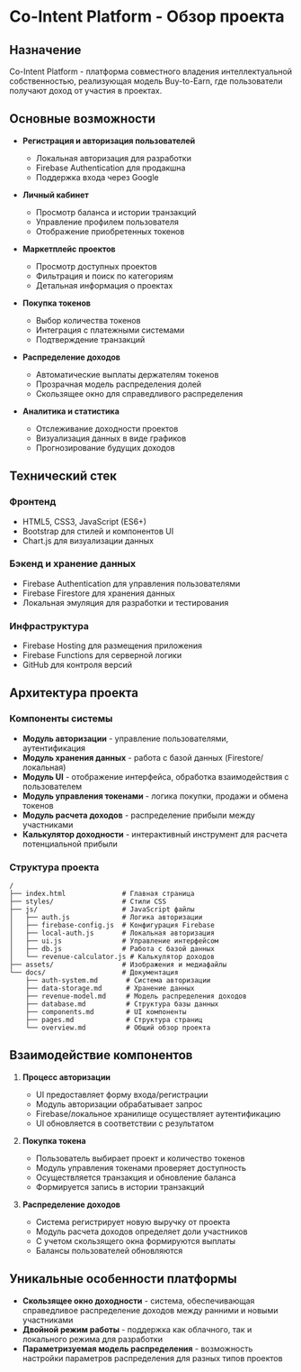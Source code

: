 # Co-Intent Platform - Обзор проекта

## Назначение
Co-Intent Platform - платформа совместного владения интеллектуальной собственностью, реализующая модель Buy-to-Earn, где пользователи получают доход от участия в проектах.

## Основные возможности

* **Регистрация и авторизация пользователей**
  * Локальная авторизация для разработки
  * Firebase Authentication для продакшна
  * Поддержка входа через Google

* **Личный кабинет**
  * Просмотр баланса и истории транзакций
  * Управление профилем пользователя
  * Отображение приобретенных токенов

* **Маркетплейс проектов**
  * Просмотр доступных проектов
  * Фильтрация и поиск по категориям
  * Детальная информация о проектах

* **Покупка токенов**
  * Выбор количества токенов
  * Интеграция с платежными системами
  * Подтверждение транзакций

* **Распределение доходов**
  * Автоматические выплаты держателям токенов
  * Прозрачная модель распределения долей
  * Скользящее окно для справедливого распределения

* **Аналитика и статистика**
  * Отслеживание доходности проектов
  * Визуализация данных в виде графиков
  * Прогнозирование будущих доходов

## Технический стек

### Фронтенд
* HTML5, CSS3, JavaScript (ES6+)
* Bootstrap для стилей и компонентов UI
* Chart.js для визуализации данных

### Бэкенд и хранение данных
* Firebase Authentication для управления пользователями
* Firebase Firestore для хранения данных
* Локальная эмуляция для разработки и тестирования

### Инфраструктура
* Firebase Hosting для размещения приложения
* Firebase Functions для серверной логики
* GitHub для контроля версий

## Архитектура проекта

### Компоненты системы
* **Модуль авторизации** - управление пользователями, аутентификация
* **Модуль хранения данных** - работа с базой данных (Firestore/локальная)
* **Модуль UI** - отображение интерфейса, обработка взаимодействия с пользователем
* **Модуль управления токенами** - логика покупки, продажи и обмена токенов
* **Модуль расчета доходов** - распределение прибыли между участниками
* **Калькулятор доходности** - интерактивный инструмент для расчета потенциальной прибыли

### Структура проекта
```
/
├── index.html              # Главная страница
├── styles/                 # Стили CSS
├── js/                     # JavaScript файлы
│   ├── auth.js             # Логика авторизации
│   ├── firebase-config.js  # Конфигурация Firebase
│   ├── local-auth.js       # Локальная авторизация
│   ├── ui.js               # Управление интерфейсом
│   ├── db.js               # Работа с базой данных
│   └── revenue-calculator.js # Калькулятор доходов
├── assets/                 # Изображения и медиафайлы
└── docs/                   # Документация
    ├── auth-system.md       # Система авторизации
    ├── data-storage.md      # Хранение данных
    ├── revenue-model.md     # Модель распределения доходов
    ├── database.md          # Структура базы данных
    ├── components.md        # UI компоненты
    ├── pages.md             # Структура страниц
    └── overview.md          # Общий обзор проекта
```

## Взаимодействие компонентов

1. **Процесс авторизации**
   * UI предоставляет форму входа/регистрации
   * Модуль авторизации обрабатывает запрос
   * Firebase/локальное хранилище осуществляет аутентификацию
   * UI обновляется в соответствии с результатом

2. **Покупка токена**
   * Пользователь выбирает проект и количество токенов
   * Модуль управления токенами проверяет доступность
   * Осуществляется транзакция и обновление баланса
   * Формируется запись в истории транзакций

3. **Распределение доходов**
   * Система регистрирует новую выручку от проекта
   * Модуль расчета доходов определяет доли участников
   * С учетом скользящего окна формируются выплаты
   * Балансы пользователей обновляются

## Уникальные особенности платформы

* **Скользящее окно доходности** - система, обеспечивающая справедливое распределение доходов между ранними и новыми участниками
* **Двойной режим работы** - поддержка как облачного, так и локального режима для разработки
* **Параметризуемая модель распределения** - возможность настройки параметров распределения для разных типов проектов

